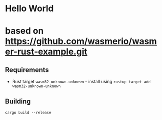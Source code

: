# Hello World
# based on https://github.com/wasmerio/wasmer-rust-example.git

## Requirements
- Rust target `wasm32-unknown-unknown` - install using `rustup target add wasm32-unknown-unknown`

## Building
`cargo build --release`